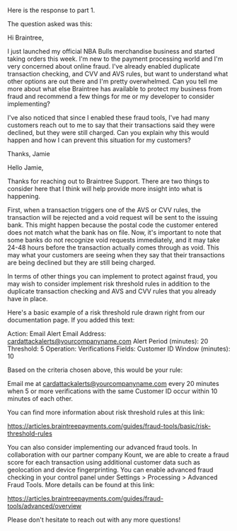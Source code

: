 Here is the response to part 1.

The question asked was this:

Hi Braintree,

I just launched my official NBA Bulls merchandise business and started taking orders this
week. I'm new to the payment processing world and I'm very concerned about online fraud. I've already
enabled duplicate transaction checking, and CVV and AVS rules, but want to understand what other
options are out there and I'm pretty overwhelmed. Can you tell me more about what else Braintree has
available to protect my business from fraud and recommend a few things for me or my developer to
consider implementing?

I've also noticed that since I enabled these fraud tools, I've had many
customers reach out to me to say that their transactions said they were declined, but they were still
charged. Can you explain why this would happen and how I can prevent this situation for my
customers?

Thanks,
Jamie


Hello Jamie,

Thanks for reaching out to Braintree Support.  There are two things to consider here that I think will help provide more insight into what is happening.


First, when a transaction triggers one of the AVS or CVV rules, the transaction will be rejected and a void request will be sent to the issuing bank.  This might happen because the postal code the customer entered does not match what the bank has on file.  Now, it's important to note that some banks do not recognize void requests immediately, and it may take 24-48 hours before the transaction actually comes through as void.  This may what your customers are seeing when they say that their transactions are being declined but they are still being charged.

In terms of other things you can implement to protect against fraud, you may wish to consider implement risk threshold rules in addition to the duplicate transaction checking and AVS and CVV rules that you already have in place.

Here's a basic example of a risk threshold rule drawn right from our documentation page.  If you added this text:

Action: Email
    Alert Email Address: cardattackalerts@yourcompanyname.com
    Alert Period (minutes): 20
Threshold: 5
Operation: Verifications
Fields: Customer ID
Window (minutes): 10

Based on the criteria chosen above, this would be your rule:

Email me at cardattackalerts@yourcompanyname.com every 20 minutes when 5 or more verifications with the same Customer ID occur within 10 minutes of each other.

You can find more information about risk threshold rules at this link:

https://articles.braintreepayments.com/guides/fraud-tools/basic/risk-threshold-rules

You can also consider implementing our advanced fraud tools.  In collaboration with our partner company Kount, we are able to create a fraud score for each transaction using additional customer data such as geolocation and device fingerprinting.  You can enable advanced fraud checking in your control panel under Settings > Processing > Advanced Fraud Tools.  More details can be found at this link:

https://articles.braintreepayments.com/guides/fraud-tools/advanced/overview

Please don't hesitate to reach out with any more questions!

